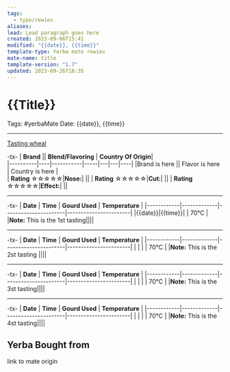 ```yaml
---
tags:
  - type/rewiev
aliases: 
lead: Lead paragraph goes here
created: 2023-09-06T15:41
modified: "{{date}}, {{time}}"
template-type: Yerba mate rewiev
mate-name: title
template-version: "1.7"
updated: 2023-09-26T18:35
---
```


# {{Title}}

Tags: #yerbaMate
Date: {{date}}, {{time}}

--- 

[Tasting wheal](../Assets/Images/CigarAdvisorTastingWheel.jpg)

-tx-
| **Brand**  || **Blend/Flavoring** | **Country Of Origin**|   
|----------|----|-----------|-----|---|---|----|
|Brand is here ||  Flavor is here |  Country is here |      
| **Rating**  ☆☆☆☆☆|**Nose:**|  ||
| **Rating**  ☆☆☆☆☆|**Cut:**|  ||
| **Rating**  ☆☆☆☆☆|**Effect:**|  ||

---
-tx-
| **Date**   | **Time** | **Gourd Used** | **Temperature** |
|------------|-------------|----------------------|-----------------------|
|{{date}}|{{time}}| | 70°C |
|**Note:** This is the 1st tasting||||

---
-tx-
| **Date**   | **Time** | **Gourd Used** | **Temperature** |
|------------|-------------|----------------------|-----------------------|
| | | | 70°C |
|**Note:** This is the 2st tasting ||||

---
-tx-
| **Date**   | **Time** | **Gourd Used** | **Temperature** |
|------------|-------------|----------------------|-----------------------|
| | | | 70°C |
|**Note:** This is the 3st tasting||||

---
-tx-
| **Date**   | **Time** | **Gourd Used** | **Temperature** |
|------------|-------------|----------------------|-----------------------|
| | | | 70°C |
|**Note:** This is the 4st tasting||||

## Yerba Bought from

link to mate origin 